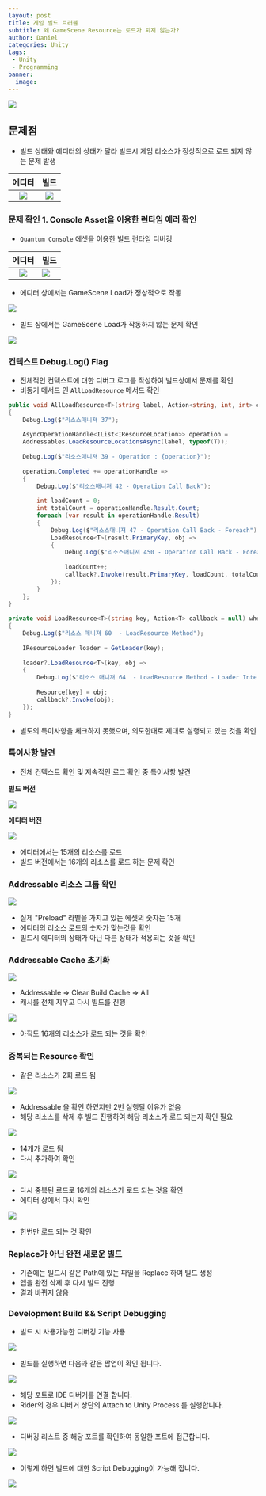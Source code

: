 ```yaml
---
layout: post
title: 게임 빌드 트러블
subtitle: 왜 GameScene Resource는 로드가 되지 않는가?
author: Daniel
categories: Unity
tags: 
 - Unity
 - Programming
banner:
  image:
---
```

![](https://teamsparta.notion.site/image/https%3A%2F%2Fs3-us-west-2.amazonaws.com%2Fsecure.notion-static.com%2F573d499f-80ac-4e49-a243-d5079503ca40%2F3.png?table=block&id=d5e15def-1ac2-420f-9c62-49b36a9a637e&spaceId=83c75a39-3aba-4ba4-a792-7aefe4b07895&width=2000&userId=&cache=v2)

문제점
--
- 빌드 상태와 에디터의 상태가 달라 빌드시 게임 리소스가 정상적으로 로드 되지 않는 문제 발생

| 에디터 | 빌드 |
| :--: | :--: |
| ![](https://i.imgur.com/pXSQS79.gif)<br> | ![](https://i.imgur.com/it6TrdQ.gif) |

### 문제 확인 1. Console Asset을 이용한 런타임 에러 확인

- `Quantum Console` 에셋을 이용한 빌드 런타임 디버깅

| 에디터 | 빌드 |
| :--: | :--- |
| ![](https://i.imgur.com/wS1g15G.gif) | ![](https://i.imgur.com/88xVPZd.gif) |
- 에디터 상에서는 GameScene Load가 정상적으로 작동

![](https://i.imgur.com/YlP9FYJ.jpg)

- 빌드 상에서는 GameScene Load가 작동하지 않는 문제 확인

![](https://i.imgur.com/oLauV9Q.jpg)

### 컨텍스트 Debug.Log() Flag

- 전체적인 컨텍스트에 대한 디버그 로그를 작성하여 빌드상에서 문제를 확인
- 비동기 메서드 인 `AllLoadResource` 메서드 확인

```csharp
public void AllLoadResource<T>(string label, Action<string, int, int> callback) where T : Object  
{  
    Debug.Log($"리소스매니져 37");  
    
    AsyncOperationHandle<IList<IResourceLocation>> operation =
    Addressables.LoadResourceLocationsAsync(label, typeof(T));  
    
    Debug.Log($"리소스매니져 39 - Operation : {operation}");  
    
    operation.Completed += operationHandle =>  
    {  
        Debug.Log($"리소스매니져 42 - Operation Call Back");  
    
		int loadCount = 0;  
        int totalCount = operationHandle.Result.Count;  
        foreach (var result in operationHandle.Result)  
        {            
	        Debug.Log($"리소스매니져 47 - Operation Call Back - Foreach");  
            LoadResource<T>(result.PrimaryKey, obj =>  
            {  
                Debug.Log($"리소스매니져 450 - Operation Call Back - Foreach - LoadResource Method Callback");  
                
                loadCount++;
                callback?.Invoke(result.PrimaryKey, loadCount, totalCount);  
            });        
		}    
	};
}  
  
private void LoadResource<T>(string key, Action<T> callback = null) where T : Object  
{  
    Debug.Log($"리소스 매니져 60  - LoadResource Method");  
    
    IResourceLoader loader = GetLoader(key);  
    
    loader?.LoadResource<T>(key, obj =>  
    {  
		Debug.Log($"리소스 매니져 64  - LoadResource Method - Loader Interface Callback");  
        
        Resource[key] = obj;  
        callback?.Invoke(obj);  
    });
}
```

- 별도의 특이사항을 체크하지 못했으며, 의도한대로 제대로 실행되고 있는 것을 확인

### 특이사항 발견

- 전체 컨텍스트 확인 및 지속적인 로그 확인 중 특이사항 발견

**빌드 버전**

![](https://i.imgur.com/ajksl3a.png)

**에디터 버전**

![](https://i.imgur.com/AHxt9C7.png)

- 에디터에서는 15개의 리소스를 로드
- 빌드 버전에서는 16개의 리소스를 로드 하는 문제 확인

### Addressable 리소스 그룹 확인

![](https://i.imgur.com/r5qHLpm.jpg)

- 실제 "Preload" 라벨을 가지고 있는 에셋의 숫자는 15개 
- 에디터의 리소스 로드의 숫자가 맞는것을 확인
- 빌드시 에디터의 상태가 아닌 다른 상태가 적용되는 것을 확인

### Addressable Cache 초기화

![](https://i.imgur.com/7JHrt5i.jpg)

- Addressable => Clear Build Cache => All
- 캐시를 전체 지우고 다시 빌드를 진행

![](https://i.imgur.com/6nydUsF.jpg)

- 아직도 16개의 리소스가 로드 되는 것을 확인

### 중복되는 Resource 확인

- 같은 리소스가 2회 로드 됨

![](https://i.imgur.com/jGylDBt.jpg)

- Addressable 을 확인 하였지만 2번 실행될 이유가 없음
- 해당 리소스를 삭제 후 빌드 진행하여 해당 리소스가 로드 되는지 확인 필요

![](https://i.imgur.com/pY3oYP4.jpg)

- 14개가 로드 됨
- 다시 추가하여 확인

![](https://i.imgur.com/W1c7iCL.jpg)

- 다시 중복된 로드로 16개의 리소스가 로드 되는 것을 확인
- 에디터 상에서 다시 확인

![](https://i.imgur.com/GN2cBeA.jpg)

- 한번만 로드 되는 것 확인

### Replace가 아닌 완전 새로운 빌드

- 기존에는 빌드시 같은 Path에 있는 파일을 Replace 하여 빌드 생성
- 앱을 완전 삭제 후 다시 빌드 진행
- 결과 바뀌지 않음

### Development Build && Script Debugging

- 빌드 시 사용가능한 디버깅 기능 사용
  
![](https://i.imgur.com/zzW9wAt.jpg)

- 빌드를 실행하면 다음과 같은 팝업이 확인 됩니다.

![](https://i.imgur.com/yrIBWNA.jpg)

- 해당 포트로 IDE 디버거를 연결 합니다.
- Rider의 경우 디버거 상단의 Attach to Unity Process 를 실행합니다.

![](https://i.imgur.com/2MnAaIV.jpg)

- 디버깅 리스트 중 해당 포트를 확인하여 동일한 포트에 접근합니다.

![](https://i.imgur.com/OseMyK1.jpg)

- 이렇게 하면 빌드에 대한 Script Debugging이 가능해 집니다.


![](https://i.imgur.com/Vq2AUHe.jpg)

